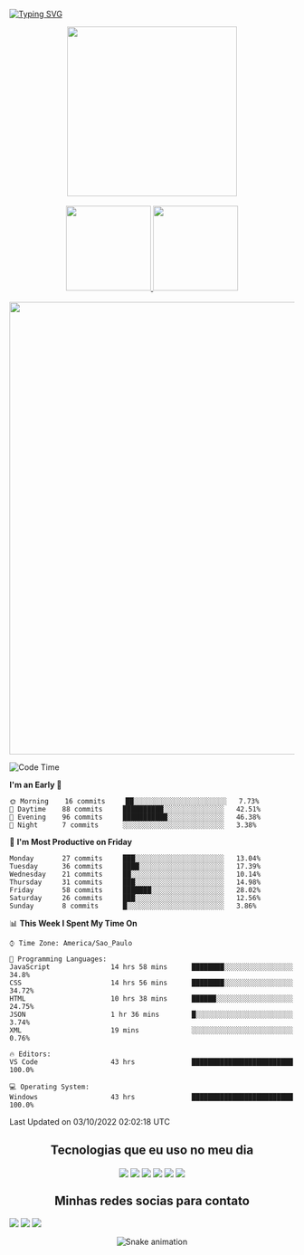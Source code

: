 [![Typing SVG](https://readme-typing-svg.herokuapp.com/?color=414a4c&size=35&center=true&vCenter=true&width=1000&lines=HELLO,+MY+NAME+is+Mario+Lucas;I%27m+22+years+old;Be+Welcome!+:%29)](https://git.io/typing-svg)


<div align="center">
<img height="300em"  src="https://user-images.githubusercontent.com/70382532/138322189-2db8df52-9dcb-40a0-88a8-c365466bd33d.gif"/>
</div>
</br>


<div align="center" >
  <a href="https://github.com/MarioLucas0">
    <img height="150em" src="https://github-readme-stats.vercel.app/api?username=MarioLucas0&count_private=true&include_all_commits=true&show_icons=true&theme=dracula&hide_border=false&show_owner=true"/>
    <img   height="150em" src="https://github-readme-stats.vercel.app/api/top-langs/?username=MarioLucas0&theme=dracula&hide_border=false&&layout=compact"/>
  </a>
</div>

<br/>
<div align="center" >
<a>
  <img width="800px" src="https://activity-graph.herokuapp.com/graph?username=MarioLucas0&bg_color=ffffff&color=000000&line=3AFC55&point=c64dff&area=true&hide_border=true" loading="lazy"/>
</a>
</div>

<!--START_SECTION:waka-->
![Code Time](http://img.shields.io/badge/Code%20Time-76%20hrs%208%20mins-blue)

**I'm an Early 🐤** 

```text
🌞 Morning    16 commits     ██░░░░░░░░░░░░░░░░░░░░░░░   7.73% 
🌆 Daytime    88 commits     ██████████░░░░░░░░░░░░░░░   42.51% 
🌃 Evening    96 commits     ███████████░░░░░░░░░░░░░░   46.38% 
🌙 Night      7 commits      ░░░░░░░░░░░░░░░░░░░░░░░░░   3.38%

```
📅 **I'm Most Productive on Friday** 

```text
Monday       27 commits     ███░░░░░░░░░░░░░░░░░░░░░░   13.04% 
Tuesday      36 commits     ████░░░░░░░░░░░░░░░░░░░░░   17.39% 
Wednesday    21 commits     ██░░░░░░░░░░░░░░░░░░░░░░░   10.14% 
Thursday     31 commits     ███░░░░░░░░░░░░░░░░░░░░░░   14.98% 
Friday       58 commits     ███████░░░░░░░░░░░░░░░░░░   28.02% 
Saturday     26 commits     ███░░░░░░░░░░░░░░░░░░░░░░   12.56% 
Sunday       8 commits      █░░░░░░░░░░░░░░░░░░░░░░░░   3.86%

```


📊 **This Week I Spent My Time On** 

```text
⌚︎ Time Zone: America/Sao_Paulo

💬 Programming Languages: 
JavaScript               14 hrs 58 mins      ████████░░░░░░░░░░░░░░░░░   34.8% 
CSS                      14 hrs 56 mins      ████████░░░░░░░░░░░░░░░░░   34.72% 
HTML                     10 hrs 38 mins      ██████░░░░░░░░░░░░░░░░░░░   24.75% 
JSON                     1 hr 36 mins        █░░░░░░░░░░░░░░░░░░░░░░░░   3.74% 
XML                      19 mins             ░░░░░░░░░░░░░░░░░░░░░░░░░   0.76%

🔥 Editors: 
VS Code                  43 hrs              █████████████████████████   100.0%

💻 Operating System: 
Windows                  43 hrs              █████████████████████████   100.0%

```


 Last Updated on 03/10/2022 02:02:18 UTC
<!--END_SECTION:waka-->

<div align="center">
<h2>Tecnologias que eu uso no meu dia</h2>
</div>

<div align="center">
<img align="center" src="https://img.shields.io/badge/HTML5-E34F26?style=for-the-badge&logo=html5&logoColor=white">

<img align="center" src="https://img.shields.io/badge/CSS3-1572B6?style=for-the-badge&logo=css3&logoColor=white">

<img align="center" src="https://img.shields.io/badge/Sass-CC6699?style=for-the-badge&logo=sass&logoColor=white">

<img align="center"  src="https://img.shields.io/badge/JavaScript-F7DF1E?style=for-the-badge&logo=javascript&logoColor=black">

<img align="center" src="https://img.shields.io/badge/React-20232A?style=for-the-badge&logo=react&logoColor=61DAFB">
<img align="center" src="https://img.shields.io/badge/TypeScript-007ACC?style=for-the-badge&logo=typescript&logoColor=white">

</div>

<div align="center">
<h2>Minhas redes socias para contato</h2>
</div>

<div align="center" style="display: inline-block">
  <a href="https://www.instagram.com/m__lucaass/" target="_blank"><img src="https://img.shields.io/badge/-Instagram-%23E4405F?style=for-the-badge&logo=instagram&logoColor=white" target="_blank"></a> 
  <a href = "mariolucas.2000@outlook.com"><img src="https://img.shields.io/badge/-Gmail-%23333?style=for-the-badge&logo=gmail&logoColor=white" target="_blank"></a>
  <a href="https://www.linkedin.com/in/mario-lucas-9b11a1151/" target="_blank"><img src="https://img.shields.io/badge/-LinkedIn-%230077B5?style=for-the-badge&logo=linkedin&logoColor=white" target="_blank"></a> 
</div>

<div align="center">
  
  ![Snake animation](https://github.com/danielbped/danielbped/blob/output/github-contribution-grid-snake.svg)
  
</div>
